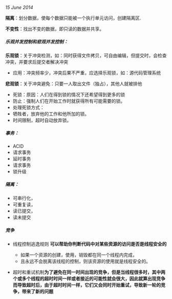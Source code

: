 *15 June 2014*

**隔离**：划分数据，使每个数据只能被一个执行单元访问，创建隔离区.

**不变性**：找出不变的数据，即只读的数据并共享。


##### 乐观并发控制和悲观并发控制：

**乐观锁**：关于冲突检测，如：同时获得文件拷贝，可自由编辑，但提交时，会检查冲突，并要求后提交者解决冲突

- 应用：冲突频率少，冲突后果不严重，应选择乐观锁，如：源代码管理系统

**悲观锁**：关于冲突避免：只要一人取出文件（独占），其他人就被排他

- 死锁：原因：人们在得到锁的情况下还希望得到更多的锁
- 防止：强制人们在开始工作时就获得所有可能需要的锁。
- 处理死锁方式：
 - 牺牲者，放弃他的工作和他所加的锁。
 - 时间限制，超时自动放弃锁。

##### 事务：
- ACID
- 请求事务
- 延时事务
- 请求事务
- 锁升级

##### 隔离：
- 可串行化，
- 可重复读，
- 读已提交，
- 读未提交

##### 竞争

- 线程控制逃逸规则
  **可以帮助你判断代码中对某些资源的访问是否是线程安全的**
  - 如果一个资源的创建，使用，销毁都在同一个线程内完成，
  - 且永远不会脱离该线程的控制，则该资源的使用就是线程安全的。

- 超时和重试机制**为了避免在同一时间出现的竞争，但是当线程很多时，其中两个或多个线程的超时时间一样或者接近的可能性就会很大，因此就算出现竞争而导致超时后，由于超时时间一样，它们又会同时开始重试，导致新一轮的竞争，带来了新的问题**
